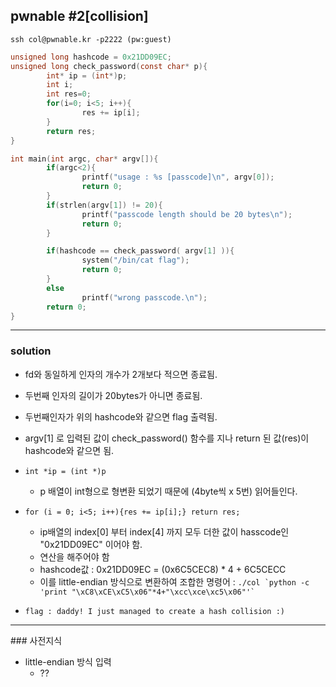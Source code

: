 ## pwnable #2[collision]

```ssh col@pwnable.kr -p2222 (pw:guest)```

```c
unsigned long hashcode = 0x21DD09EC;
unsigned long check_password(const char* p){
        int* ip = (int*)p;
        int i;
        int res=0;
        for(i=0; i<5; i++){
                res += ip[i];
        }
        return res;
}

int main(int argc, char* argv[]){
        if(argc<2){
                printf("usage : %s [passcode]\n", argv[0]);
                return 0;
        }
        if(strlen(argv[1]) != 20){
                printf("passcode length should be 20 bytes\n");
                return 0;
        }

        if(hashcode == check_password( argv[1] )){
                system("/bin/cat flag");
                return 0;
        }
        else
                printf("wrong passcode.\n");
        return 0;
}
```

<hr>

### solution 

* fd와 동일하게 인자의 개수가 2개보다 적으면 종료됨. 
* 두번째 인자의 길이가 20bytes가 아니면 종료됨.
* 두번째인자가 위의 hashcode와 같으면 flag 출력됨. 

* argv[1] 로 입력된 값이 check_password() 함수를 지나 return 된 값(res)이 hashcode와 같으면 됨.
* ```int *ip = (int *)p ```
    * p 배열이 int형으로 형변환 되었기 때문에 (4byte씩 x 5번) 읽어들인다.
* ```for (i = 0; i<5; i++){res += ip[i];} return res;```
    * ip배열의 index[0] 부터 index[4] 까지 모두 더한 값이 hasscode인 "0x21DD09EC" 이어야 함.
    * 연산을 해주어야 함
    * hashcode값 : 0x21DD09EC = (0x6C5CEC8) * 4 + 6C5CECC 
    * 이를 little-endian 방식으로 변환하여 조합한 명령어 : 
    ```./col `python -c 'print "\xC8\xCE\xC5\x06"*4+"\xcc\xce\xc5\x06"'` ```


* ```flag : daddy! I just managed to create a hash collision :)```
<hr>
### 사전지식 

* little-endian 방식 입력
    * ??
